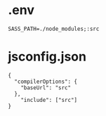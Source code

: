 # .env

```
SASS_PATH=./node_modules;:src
```

# jsconfig.json

```
{
  "compilerOptions": {
    "baseUrl": "src"
  },
    "include": ["src"]
}
```
